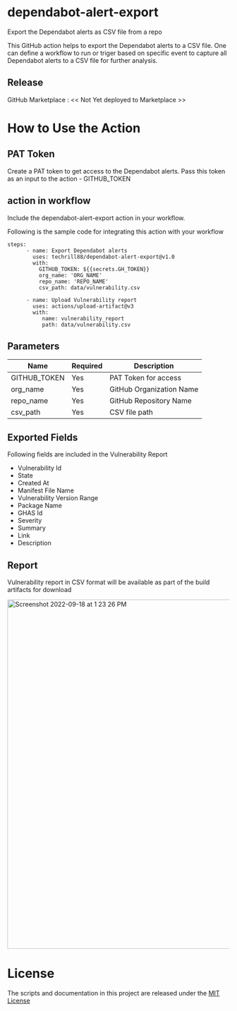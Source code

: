 # dependabot-alert-export
Export the Dependabot alerts as CSV file from a repo

This GitHub action helps to export the Dependabot alerts to a CSV file. One can define a workflow to run or triger based on specific event to capture all Dependabot alerts to a CSV file for further analysis. 


## Release
GitHub Marketplace : << Not Yet deployed to Marketplace >>

# How to Use the Action

## PAT Token
Create a PAT token to get access to the Dependabot alerts. Pass this token as an input to the action - GITHUB_TOKEN


## action in workflow

Include the dependabot-alert-export action in your workflow. 

Following is the sample code for integrating this action with your workflow

```
steps:               
      - name: Export Dependabot alerts
        uses: techrill88/dependabot-alert-export@v1.0
        with:        
          GITHUB_TOKEN: ${{secrets.GH_TOKEN}}
          org_name: 'ORG_NAME'
          repo_name: 'REPO_NAME'
          csv_path: data/vulnerability.csv
          
      - name: Upload Vulnerability report
        uses: actions/upload-artifact@v3
        with:
           name: vulnerability_report
           path: data/vulnerability.csv          
```

## Parameters

| Name                           | Required  | Description                                                                      |
|--------------------------------|------------|----------------------------------------------------------------------|
| GITHUB_TOKEN                 | Yes | PAT Token for access    |
| org_name                       | Yes | GitHub Organization Name                                      |
| repo_name                   | Yes | GitHub Repository Name     |
| csv_path                       | Yes | CSV file path                                   |

## Exported Fields
Following fields are included in the Vulnerability Report
- Vulnerability Id
- State
- Created At
- Manifest File Name
- Vulnerability Version Range
- Package Name
- GHAS Id
- Severity
- Summary
- Link
- Description

## Report
Vulnerability report in CSV format will be available as part of the build artifacts for download

<img width="792" alt="Screenshot 2022-09-18 at 1 23 26 PM" src="https://user-images.githubusercontent.com/10282550/190891852-13c25b39-3779-4754-a2e5-7f431b2807c4.png">

# License

The scripts and documentation in this project are released under the [MIT License](https://github.com/actions/download-artifact/blob/main/LICENSE)


